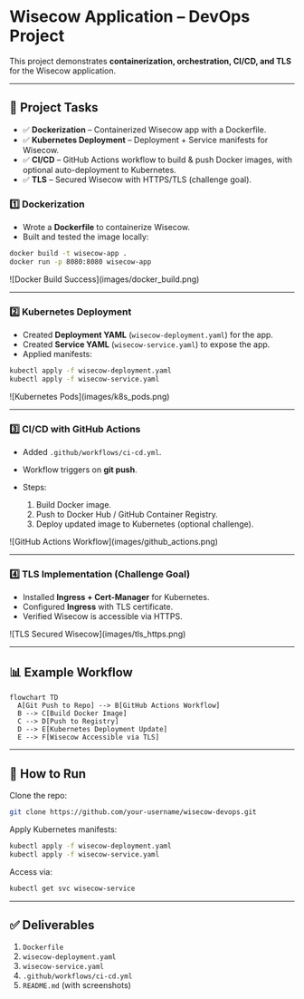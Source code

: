 # Wisecow Application – DevOps Project

This project demonstrates **containerization, orchestration, CI/CD, and TLS** for the Wisecow application.

---

## 📌 Project Tasks

* ✅ **Dockerization** – Containerized Wisecow app with a Dockerfile.
* ✅ **Kubernetes Deployment** – Deployment + Service manifests for Wisecow.
* ✅ **CI/CD** – GitHub Actions workflow to build & push Docker images, with optional auto-deployment to Kubernetes.
* ✅ **TLS** – Secured Wisecow with HTTPS/TLS (challenge goal).

### 1️⃣ Dockerization

* Wrote a **Dockerfile** to containerize Wisecow.
* Built and tested the image locally:

```bash
docker build -t wisecow-app .
docker run -p 8080:8080 wisecow-app
```

!\[Docker Build Success]\(images/docker\_build.png)

---

### 2️⃣ Kubernetes Deployment

* Created **Deployment YAML** (`wisecow-deployment.yaml`) for the app.
* Created **Service YAML** (`wisecow-service.yaml`) to expose the app.
* Applied manifests:

```bash
kubectl apply -f wisecow-deployment.yaml
kubectl apply -f wisecow-service.yaml
```

!\[Kubernetes Pods]\(images/k8s\_pods.png)

---

### 3️⃣ CI/CD with GitHub Actions

* Added `.github/workflows/ci-cd.yml`.
* Workflow triggers on **git push**.
* Steps:

  1. Build Docker image.
  2. Push to Docker Hub / GitHub Container Registry.
  3. Deploy updated image to Kubernetes (optional challenge).

!\[GitHub Actions Workflow]\(images/github\_actions.png)

---

### 4️⃣ TLS Implementation (Challenge Goal)

* Installed **Ingress + Cert-Manager** for Kubernetes.
* Configured **Ingress** with TLS certificate.
* Verified Wisecow is accessible via HTTPS.

!\[TLS Secured Wisecow]\(images/tls\_https.png)

---

## 📊 Example Workflow

```mermaid
flowchart TD
  A[Git Push to Repo] --> B[GitHub Actions Workflow]
  B --> C[Build Docker Image]
  C --> D[Push to Registry]
  D --> E[Kubernetes Deployment Update]
  E --> F[Wisecow Accessible via TLS]
```

---

## 🚀 How to Run

Clone the repo:

```bash
git clone https://github.com/your-username/wisecow-devops.git
```

Apply Kubernetes manifests:

```bash
kubectl apply -f wisecow-deployment.yaml
kubectl apply -f wisecow-service.yaml
```

Access via:

```bash
kubectl get svc wisecow-service
```

---

## ✅ Deliverables

1. `Dockerfile`
2. `wisecow-deployment.yaml`
3. `wisecow-service.yaml`
4. `.github/workflows/ci-cd.yml`
5. `README.md` (with screenshots)
